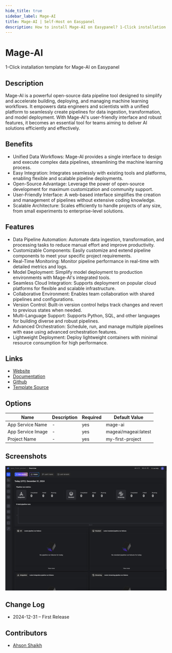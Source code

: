 ```yaml
---
hide_title: true
sidebar_label: Mage-AI
title: Mage-AI | Self-Host on Easypanel
description: How to install Mage-AI on Easypanel? 1-Click installation template for Mage-AI on Easypanel
---
```


<!-- generated -->

# Mage-AI

1-Click installation template for Mage-AI on Easypanel

## Description

Mage-AI is a powerful open-source data pipeline tool designed to simplify and accelerate building, deploying, and managing machine learning workflows. It empowers data engineers and scientists with a unified platform to seamlessly create pipelines for data ingestion, transformation, and model deployment. With Mage-AI&#39;s user-friendly interface and robust features, it becomes an essential tool for teams aiming to deliver AI solutions efficiently and effectively.

## Benefits

- Unified Data Workflows: Mage-AI provides a single interface to design and execute complex data pipelines, streamlining the machine learning process.
- Easy Integration: Integrates seamlessly with existing tools and platforms, enabling flexible and scalable pipeline deployments.
- Open-Source Advantage: Leverage the power of open-source development for maximum customization and community support.
- User-Friendly Interface: A web-based interface simplifies the creation and management of pipelines without extensive coding knowledge.
- Scalable Architecture: Scales efficiently to handle projects of any size, from small experiments to enterprise-level solutions.

## Features

- Data Pipeline Automation: Automate data ingestion, transformation, and processing tasks to reduce manual effort and improve productivity.
- Customizable Components: Easily customize and extend pipeline components to meet your specific project requirements.
- Real-Time Monitoring: Monitor pipeline performance in real-time with detailed metrics and logs.
- Model Deployment: Simplify model deployment to production environments with Mage-AI's integrated tools.
- Seamless Cloud Integration: Supports deployment on popular cloud platforms for flexible and scalable infrastructure.
- Collaborative Environment: Enables team collaboration with shared pipelines and configurations.
- Version Control: Built-in version control helps track changes and revert to previous states when needed.
- Multi-Language Support: Supports Python, SQL, and other languages for building diverse and robust pipelines.
- Advanced Orchestration: Schedule, run, and manage multiple pipelines with ease using advanced orchestration features.
- Lightweight Deployment: Deploy lightweight containers with minimal resource consumption for high performance.

## Links

- [Website](https://docs.mage.ai/introduction/overview)
- [Documentation](https://docs.mage.ai/)
- [Github](https://github.com/mage-ai/mage-ai)
- [Template Source](https://github.com/easypanel-io/templates/tree/main/templates/mageai)

## Options

Name | Description | Required | Default Value
-|-|-|-
App Service Name | - | yes | mage-ai
App Service Image | - | yes | mageai/mageai:latest
Project Name | - | yes | my-first-project

## Screenshots

![Mage-AI Screenshot](./assets/screenshot.png)

## Change Log

- 2024-12-31 – First Release

## Contributors

- [Ahson Shaikh](https://github.com/Ahson-Shaikh)

